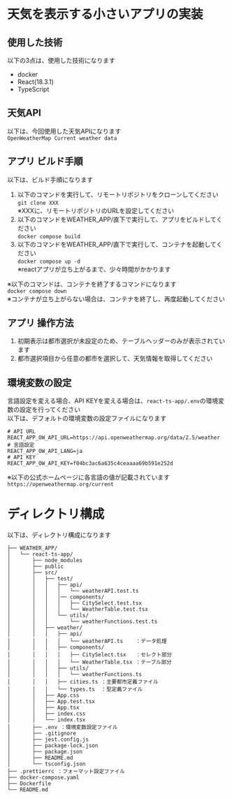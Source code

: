 # 天気を表示する小さいアプリの実装

## 使用した技術
以下の3点は、使用した技術になります
- docker
- React(18.3.1)
- TypeScript

## 天気API
以下は、今回使用した天気APIになります  
```OpenWeatherMap Current weather data```  

## アプリ ビルド手順
以下は、ビルド手順になります
1. 以下のコマンドを実行して、リモートリポジトリをクローンしてください  
```git clone XXX```  
※XXXに、リモートリポジトリのURLを設定してください  
1. 以下のコマンドをWEATHER_APP/直下で実行して、アプリをビルドしてください  
```docker compose build```  
1. 以下のコマンドをWEATHER_APP/直下で実行して、コンテナを起動してください  
```docker compose up -d ```  
※reactアプリが立ち上がるまで、少々時間がかかります

※以下のコマンドは、コンテナを終了するコマンドになります  
```docker compose down```  
※コンテナが立ち上がらない場合は、コンテナを終了し、再度起動してください

## アプリ 操作方法

1. 初期表示は都市選択が未設定のため、テーブルヘッダーのみが表示されています  
1. 都市選択項目から任意の都市を選択して、天気情報を取得してください

## 環境変数の設定
言語設定を変える場合、API KEYを変える場合は、```react-ts-app/.env```の環境変数の設定を行ってください  
以下は、デフォルトの環境変数の設定ファイルになります  
```
# API URL
REACT_APP_OW_API_URL=https://api.openweathermap.org/data/2.5/weather
# 言語設定
REACT_APP_OW_API_LANG=ja
# API KEY
REACT_APP_OW_API_KEY=f04bc3ac6a635c4ceaaaa69b591e252d
``` 
※以下の公式ホームページに各言語の値が記載されています  
```https://openweathermap.org/current```

# ディレクトリ構成
以下は、ディレクトリ構成になります
```
├── WEATHER_APP/
│   └── react-ts-app/
│       ├── node_modules
│       ├── public
│       ├── src/
│       │   ├── test/
│       │   │   ├── api/
│       │   │   │   └── weatherAPI.test.ts
│       │   │   │── components/
│       │   │   │   ├── CitySelect.test.tsx
│       │   │   │   └── WeatherTable.test.tsx
│       │   │   └── utils/
│       │   │       └── weatherFunctions.test.ts
│       │   ├── weather/
│       │   │   ├── api/
│       │   │   │   └── weatherAPI.ts    ：データ処理
│       │   │   ├── components/
│       │   │   │   ├── CitySelect.tsx   ：セレクト部分
│       │   │   │   └── WeatherTable.tsx ：テーブル部分
│       │   │   ├── utils/
│       │   │   │   └── weatherFunctions.ts
│       │   │   ├── cities.ts ：主要都市定義ファイル
│       │   │   └── types.ts  ：型定義ファイル
│       │   ├── App.css
│       │   ├── App.test.tsx
│       │   ├── App.tsx
│       │   ├── index.css
│       │   └── index.tsx
│       ├── .env ：環境変数設定ファイル
│       ├── .gitignore
│       ├── jest.config.js
│       ├── package-lock.json
│       ├── package.json
│       ├── README.md
│       └── tsconfig.json
├── .prettierrc ：フォーマット設定ファイル
├── docker-compose.yaml
├── Dockerfile
└── README.md
```
